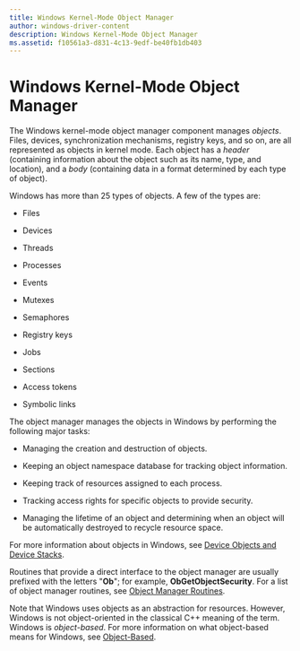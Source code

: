 ```yaml
---
title: Windows Kernel-Mode Object Manager
author: windows-driver-content
description: Windows Kernel-Mode Object Manager
ms.assetid: f10561a3-d831-4c13-9edf-be40fb1db403
---
```


# Windows Kernel-Mode Object Manager


The Windows kernel-mode object manager component manages *objects*. Files, devices, synchronization mechanisms, registry keys, and so on, are all represented as objects in kernel mode. Each object has a *header* (containing information about the object such as its name, type, and location), and a *body* (containing data in a format determined by each type of object).

Windows has more than 25 types of objects. A few of the types are:

-   Files

-   Devices

-   Threads

-   Processes

-   Events

-   Mutexes

-   Semaphores

-   Registry keys

-   Jobs

-   Sections

-   Access tokens

-   Symbolic links

The object manager manages the objects in Windows by performing the following major tasks:

-   Managing the creation and destruction of objects.

-   Keeping an object namespace database for tracking object information.

-   Keeping track of resources assigned to each process.

-   Tracking access rights for specific objects to provide security.

-   Managing the lifetime of an object and determining when an object will be automatically destroyed to recycle resource space.

For more information about objects in Windows, see [Device Objects and Device Stacks](device-objects-and-device-stacks.md).

Routines that provide a direct interface to the object manager are usually prefixed with the letters "**Ob**"; for example, **ObGetObjectSecurity**. For a list of object manager routines, see [Object Manager Routines](https://msdn.microsoft.com/library/windows/hardware/ff557759).

Note that Windows uses objects as an abstraction for resources. However, Windows is not object-oriented in the classical C++ meaning of the term. Windows is *object-based*. For more information on what object-based means for Windows, see [Object-Based](object-based.md).

 

 




